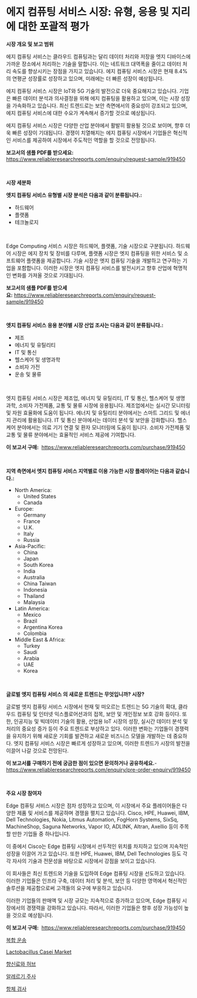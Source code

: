 <p><h1>에지 컴퓨팅 서비스 시장: 유형, 응용 및 지리에 대한 포괄적 평가</h1></p><p><strong>시장 개요 및 보고 범위</strong></p>
<p><p>에지 컴퓨팅 서비스는 클라우드 컴퓨팅과는 달리 데이터 처리와 저장을 엣지 디바이스에 가까운 장소에서 처리하는 기술을 말합니다. 이는 네트워크 대역폭을 줄이고 데이터 처리 속도를 향상시키는 장점을 가지고 있습니다. 에지 컴퓨팅 서비스 시장은 현재 8.4%의 연평균 성장률로 성장하고 있으며, 미래에는 더 빠른 성장이 예상됩니다.</p><p>에지 컴퓨팅 서비스 시장은 IoT와 5G 기술의 발전으로 더욱 중요해지고 있습니다. 기업은 빠른 데이터 분석과 의사결정을 위해 에지 컴퓨팅을 활용하고 있으며, 이는 시장 성장을 가속화하고 있습니다. 최신 트렌드로는 보안 측면에서의 중요성이 강조되고 있으며, 에지 컴퓨팅 서비스에 대한 수요가 계속해서 증가할 것으로 예상됩니다.</p><p>에지 컴퓨팅 서비스 시장은 다양한 산업 분야에서 활발히 활용될 것으로 보이며, 향후 더욱 빠른 성장이 기대됩니다. 경쟁이 치열해지는 에지 컴퓨팅 시장에서 기업들은 혁신적인 서비스를 제공하여 시장에서 주도적인 역할을 할 것으로 전망됩니다.</p></p>
<p><strong>보고서의 샘플 PDF를 받으세요:</strong> <a href="https://www.reliableresearchreports.com/enquiry/request-sample/919450">https://www.reliableresearchreports.com/enquiry/request-sample/919450</a></p>
<p>&nbsp;</p>
<p><strong>시장 세분화</strong></p>
<p><strong>엣지 컴퓨팅 서비스 유형별 시장 분석은 다음과 같이 분류됩니다.:</strong></p>
<p><ul><li>하드웨어</li><li>플랫폼</li><li>테크놀로지</li></ul></p>
<p>&nbsp;</p>
<p><p>Edge Computing 서비스 시장은 하드웨어, 플랫폼, 기술 시장으로 구분됩니다. 하드웨어 시장은 에지 장치 및 장비를 다루며, 플랫폼 시장은 엣지 컴퓨팅을 위한 서비스 및 소프트웨어 플랫폼을 제공합니다. 기술 시장은 엣지 컴퓨팅 기술을 개발하고 연구하는 기업을 포함합니다. 이러한 시장은 엣지 컴퓨팅 서비스를 발전시키고 향후 산업에 혁명적인 변화를 가져올 것으로 기대됩니다.</p></p>
<p><strong>보고서의 샘플 PDF를 받으세요:</strong>&nbsp;<a href="https://www.reliableresearchreports.com/enquiry/request-sample/919450">https://www.reliableresearchreports.com/enquiry/request-sample/919450</a></p>
<p>&nbsp;</p>
<p><strong> 엣지 컴퓨팅 서비스 응용 분야별 시장 산업 조사는 다음과 같이 분류됩니다.:</strong></p>
<p><ul><li>제조</li><li>에너지 및 유틸리티</li><li>IT 및 통신</li><li>헬스케어 및 생명과학</li><li>소비자 가전</li><li>운송 및 물류</li></ul></p>
<p>&nbsp;</p>
<p><p>엣지 컴퓨팅 서비스 시장은 제조업, 에너지 및 유틸리티, IT 및 통신, 헬스케어 및 생명 과학, 소비자 가전제품, 교통 및 물류 시장에 응용됩니다. 제조업에서는 실시간 모니터링 및 자원 효율화에 도움이 됩니다. 에너지 및 유틸리티 분야에서는 스마트 그리드 및 에너지 관리에 활용됩니다. IT 및 통신 분야에서는 데이터 분석 및 보안을 강화합니다. 헬스케어 분야에서는 의료 기기 연결 및 환자 모니터링에 도움이 됩니다. 소비자 가전제품 및 교통 및 물류 분야에서는 효율적인 서비스 제공에 기여합니다.</p></p>
<p><strong>이 보고서 구매:</strong>&nbsp; <a href="https://www.reliableresearchreports.com/purchase/919450">https://www.reliableresearchreports.com/purchase/919450</a></p>
<p>&nbsp;</p>
<p><strong>지역 측면에서 엣지 컴퓨팅 서비스 지역별로 이용 가능한 시장 플레이어는 다음과 같습니다.:</strong></p>
<p><ul>
    <li>
        North America:
        <ul>
            <li>United States</li>
            <li>Canada</li>
        </ul>
    </li>
    <li>
        Europe:
        <ul>
            <li>Germany</li>
            <li>France</li>
            <li>U.K.</li>
            <li>Italy</li>
            <li>Russia</li>
        </ul>
    </li>
    <li>
        Asia-Pacific:
        <ul>
            <li>China</li>
            <li>Japan</li>
            <li>South Korea</li>
            <li>India</li>
            <li>Australia</li>
            <li>China Taiwan</li>
            <li>Indonesia</li>
            <li>Thailand</li>
            <li>Malaysia</li>
        </ul>
    </li>
    <li>
        Latin America:
        <ul>
            <li>Mexico</li>
            <li>Brazil</li>
            <li>Argentina Korea</li>
            <li>Colombia</li>
        </ul>
    </li>
    <li>
        Middle East & Africa:
        <ul>
            <li>Turkey</li>
            <li>Saudi</li>
            <li>Arabia</li>
            <li>UAE</li>
            <li>Korea</li>
        </ul>
    </li>
    </ul></p>
<p>&nbsp;</p>
<p><strong>글로벌 엣지 컴퓨팅 서비스 의 새로운 트렌드는 무엇입니까? 시장?</strong></p>
<p><p>글로벌 엣지 컴퓨팅 서비스 시장에서 현재 및 떠오르는 트렌드는 5G 기술의 확대, 클라우드 컴퓨팅 및 인터넷 익스플로어션과의 접목, 보안 및 개인정보 보호 강화 등이다. 또한, 인공지능 및 빅데이터 기술의 활용, 산업용 IoT 시장의 성장, 실시간 데이터 분석 및 처리의 중요성 증가 등이 주요 트렌드로 부상하고 있다. 이러한 변화는 기업들이 경쟁력을 유지하기 위해 새로운 기회를 발견하고 새로운 비즈니스 모델을 개발하는 데 중요하다. 엣지 컴퓨팅 서비스 시장은 빠르게 성장하고 있으며, 이러한 트렌드가 시장의 발전을 이끌어 나갈 것으로 전망된다.</p></p>
<p><strong>이 보고서를 구매하기 전에 궁금한 점이 있으면 문의하거나 공유하세요.</strong>- <a href="https://www.reliableresearchreports.com/enquiry/pre-order-enquiry/919450">https://www.reliableresearchreports.com/enquiry/pre-order-enquiry/919450</a></p>
<p>&nbsp;</p>
<p><strong>주요 시장 참여자</strong></p>
<p><p>Edge 컴퓨팅 서비스 시장은 점차 성장하고 있으며, 이 시장에서 주요 플레이어들은 다양한 제품 및 서비스를 제공하며 경쟁을 펼치고 있습니다. Cisco, HPE, Huawei, IBM, Dell Technologies, Nokia, Litmus Automation, FogHorn Systems, SixSq, MachineShop, Saguna Networks, Vapor IO, ADLINK, Altran, Axellio 등이 주목할 만한 기업들 중 하나입니다.</p><p>이 중에서 Cisco는 Edge 컴퓨팅 시장에서 선두적인 위치를 차지하고 있으며 지속적인 성장을 이끌어 가고 있습니다. 또한 HPE, Huawei, IBM, Dell Technologies 등도 각각 자사의 기술과 전문성을 바탕으로 시장에서 강점을 보이고 있습니다.</p><p>이 회사들은 최신 트렌드와 기술을 도입하여 Edge 컴퓨팅 시장을 선도하고 있습니다. 이러한 기업들은 인프라 구축, 데이터 처리 및 분석, 보안 등 다양한 영역에서 혁신적인 솔루션을 제공함으로써 고객들의 요구에 부응하고 있습니다.</p><p>이러한 기업들의 판매액 및 시장 규모는 지속적으로 증가하고 있으며, Edge 컴퓨팅 시장에서의 경쟁력을 강화하고 있습니다. 따라서, 이러한 기업들은 향후 성장 가능성이 높을 것으로 예상됩니다.</p></p>
<p><strong>이 보고서 구매:</strong>&nbsp;&nbsp;<a href="https://www.reliableresearchreports.com/purchase/919450">https://www.reliableresearchreports.com/purchase/919450</a></p>
<p><p><a href="https://github.com/laholand/Market-Research-Report-List-2/blob/main/3905792182895.md">복합 운송</a></p><p><a href="https://github.com/nicholepatriciadoylenwnrjr0/Market-Research-Report-List-1/blob/main/lactobacillus-casei-market.md">Lactobacillus Casei Market</a></p><p><a href="https://github.com/laholand/Market-Research-Report-List-2/blob/main/5132806182893.md">향신료와 허브</a></p><p><a href="https://github.com/sougarounis/Market-Research-Report-List-2/blob/main/3372616182894.md">알레르기 주사</a></p><p><a href="https://github.com/sougarounis/Market-Research-Report-List-2/blob/main/5061811182892.md">항체 검사</a></p></p>
